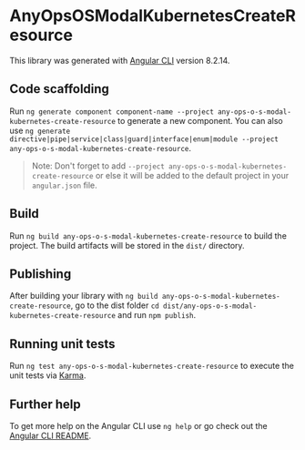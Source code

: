 # AnyOpsOSModalKubernetesCreateResource

This library was generated with [Angular CLI](https://github.com/angular/angular-cli) version 8.2.14.

## Code scaffolding

Run `ng generate component component-name --project any-ops-o-s-modal-kubernetes-create-resource` to generate a new component. You can also use `ng generate directive|pipe|service|class|guard|interface|enum|module --project any-ops-o-s-modal-kubernetes-create-resource`.
> Note: Don't forget to add `--project any-ops-o-s-modal-kubernetes-create-resource` or else it will be added to the default project in your `angular.json` file. 

## Build

Run `ng build any-ops-o-s-modal-kubernetes-create-resource` to build the project. The build artifacts will be stored in the `dist/` directory.

## Publishing

After building your library with `ng build any-ops-o-s-modal-kubernetes-create-resource`, go to the dist folder `cd dist/any-ops-o-s-modal-kubernetes-create-resource` and run `npm publish`.

## Running unit tests

Run `ng test any-ops-o-s-modal-kubernetes-create-resource` to execute the unit tests via [Karma](https://karma-runner.github.io).

## Further help

To get more help on the Angular CLI use `ng help` or go check out the [Angular CLI README](https://github.com/angular/angular-cli/blob/master/README.md).
